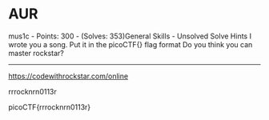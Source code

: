 # AUR

mus1c - Points: 300 - (Solves: 353)General Skills - Unsolved
Solve
Hints
I wrote you a song. Put it in the picoCTF{} flag format
Do you think you can master rockstar?

***

https://codewithrockstar.com/online

rrrocknrn0113r

picoCTF{rrrocknrn0113r}

